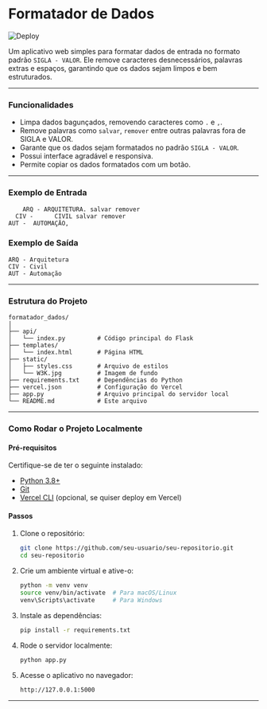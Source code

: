 
# Formatador de Dados

![Deploy](https://formatador-dados.vercel.app/)

Um aplicativo web simples para formatar dados de entrada no formato padrão `SIGLA - VALOR`. Ele remove caracteres desnecessários, palavras extras e espaços, garantindo que os dados sejam limpos e bem estruturados.

---

### **Funcionalidades**
- Limpa dados bagunçados, removendo caracteres como `.` e `,`.
- Remove palavras como `salvar`, `remover` entre outras palavras fora de SIGLA e VALOR. 
- Garante que os dados sejam formatados no padrão `SIGLA - VALOR`.
- Possui interface agradável e responsiva.
- Permite copiar os dados formatados com um botão.

---

### **Exemplo de Entrada**

```plaintext
    ARQ - ARQUITETURA. salvar remover
  CIV -      CIVIL salvar remover      
AUT -  AUTOMAÇĀO,      
```

### **Exemplo de Saída**

```plaintext
ARQ - Arquitetura
CIV - Civil
AUT - Automação
```

---


### **Estrutura do Projeto**

```
formatador_dados/
│
├── api/
│   └── index.py         # Código principal do Flask
├── templates/
│   └── index.html       # Página HTML
├── static/
│   ├── styles.css       # Arquivo de estilos
│   └── W3K.jpg          # Imagem de fundo
├── requirements.txt     # Dependências do Python
├── vercel.json          # Configuração do Vercel
├── app.py               # Arquivo principal do servidor local
└── README.md            # Este arquivo
```

---
### **Como Rodar o Projeto Localmente**

#### **Pré-requisitos**
Certifique-se de ter o seguinte instalado:
- [Python 3.8+](https://www.python.org/downloads/)
- [Git](https://git-scm.com/)
- [Vercel CLI](https://vercel.com/docs/cli) (opcional, se quiser deploy em Vercel)

#### **Passos**
1. Clone o repositório:
   ```bash
   git clone https://github.com/seu-usuario/seu-repositorio.git
   cd seu-repositorio
   ```

2. Crie um ambiente virtual e ative-o:
   ```bash
   python -m venv venv
   source venv/bin/activate  # Para macOS/Linux
   venv\Scripts\activate     # Para Windows
   ```

3. Instale as dependências:
   ```bash
   pip install -r requirements.txt
   ```

4. Rode o servidor localmente:
   ```bash
   python app.py
   ```

5. Acesse o aplicativo no navegador:
   ```
   http://127.0.0.1:5000
   ```

---